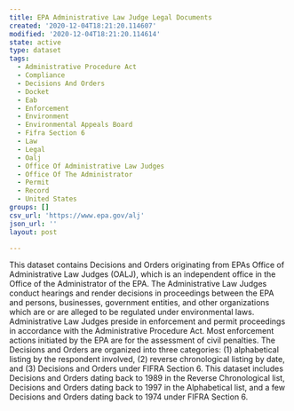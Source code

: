 ```yaml
---
title: EPA Administrative Law Judge Legal Documents
created: '2020-12-04T18:21:20.114607'
modified: '2020-12-04T18:21:20.114614'
state: active
type: dataset
tags:
  - Administrative Procedure Act
  - Compliance
  - Decisions And Orders
  - Docket
  - Eab
  - Enforcement
  - Environment
  - Environmental Appeals Board
  - Fifra Section 6
  - Law
  - Legal
  - Oalj
  - Office Of Administrative Law Judges
  - Office Of The Administrator
  - Permit
  - Record
  - United States
groups: []
csv_url: 'https://www.epa.gov/alj'
json_url: ''
layout: post

---
```

This dataset contains Decisions and Orders originating from EPAs Office of Administrative Law Judges (OALJ), which is an independent office in the Office of the Administrator of the EPA. The Administrative Law Judges conduct hearings and render decisions in proceedings between the EPA and persons, businesses, government entities, and other organizations which are or are alleged to be regulated under environmental laws. Administrative Law Judges preside in enforcement and permit proceedings in accordance with the Administrative Procedure Act. Most enforcement actions initiated by the EPA are for the assessment of civil penalties. The Decisions and Orders are organized into three categories: (1) alphabetical listing by the respondent involved, (2) reverse chronological listing by date, and (3) Decisions and Orders under FIFRA Section 6. This dataset includes Decisions and Orders dating back to 1989 in the Reverse Chronological list, Decisions and Orders dating back to 1997 in the Alphabetical list, and a few Decisions and Orders dating back to 1974 under FIFRA Section 6.

